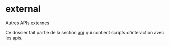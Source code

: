 # external

Autres APIs externes

Ce dossier fait partie de la section [api](..) qui contient scripts d'interaction avec les apis.
